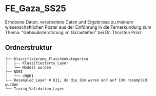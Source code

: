 # FE_Gaza_SS25
Erhobene Daten, verarbeitete Daten und Ergebnisse zu meinem wissenschaftlichen Poster aus der Einführung in die Fernerkundung zum Thema: "Gebäudezerstörung im Gazasteifen" bei Dr. Thorsten Prinz 

## Ordnerstruktur
```
├── Klassifizierung_Flaechenkategorien
│   ├── Klassifiezierte_Layer
│   └── Modell wurden
├── NDBI
│   └── dNDBI
├── Resampled_Layer # B11, da die 20m waren und auf 10m resampled wurden
└── Traing_Validation_Layer
```
